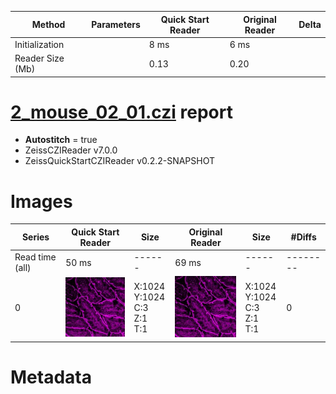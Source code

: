 |  Method            | Parameters       | Quick Start Reader | Original Reader | Delta  |
| -------------------|------------------|--------------------|-----------------|------- |
| Initialization     |                  |8 ms|6 ms|        |
| Reader Size (Mb)     |                  |0.13|0.20|        |
# [2_mouse_02_01.czi](https://zenodo.org/record/5823010/files/2_mouse_02_01.czi) report
 - **Autostitch** = true
 - ZeissCZIReader v7.0.0
 - ZeissQuickStartCZIReader v0.2.2-SNAPSHOT

# Images 

| Series            | Quick Start Reader | Size | Original Reader | Size | #Diffs |
|-------------------|--------------------|------|-----------------|------|--------|
| Read time (all)   |50 ms|------|69 ms|------|--------|
|0|![2_mouse_02_01.quick_true.flat_true.stitch_true.series_0.jpg](2_mouse_02_01/2_mouse_02_01.quick_true.flat_true.stitch_true.series_0.jpg)|X:1024<br>Y:1024<br>C:3<br>Z:1<br>T:1|![2_mouse_02_01.quick_false.flat_true.stitch_true.series_0.jpg](2_mouse_02_01/2_mouse_02_01.quick_false.flat_true.stitch_true.series_0.jpg)|X:1024<br>Y:1024<br>C:3<br>Z:1<br>T:1|0|

# Metadata

